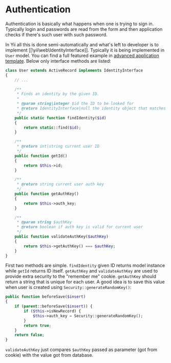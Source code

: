 Authentication
==============

Authentication is basically what happens when one is trying to sign in. Typically login and passwords are read from
the form and then application checks if there's such user with such password.

In Yii all this is done semi-automatically and what's left to developer is to implement [[\yii\web\IdentityInterface]].
Typically it is being implemented in `User` model. You can find a full featured example in
[advanced application template](installation.md). Below only interface methods are listed:

```php
class User extends ActiveRecord implements IdentityInterface
{
	// ...

	/**
	 * Finds an identity by the given ID.
	 *
	 * @param string|integer $id the ID to be looked for
	 * @return IdentityInterface|null the identity object that matches the given ID.
	 */
	public static function findIdentity($id)
	{
		return static::find($id);
	}

	/**
	 * @return int|string current user ID
	 */
	public function getId()
	{
		return $this->id;
	}

	/**
	 * @return string current user auth key
	 */
	public function getAuthKey()
	{
		return $this->auth_key;
	}

	/**
	 * @param string $authKey
	 * @return boolean if auth key is valid for current user
	 */
	public function validateAuthKey($authKey)
	{
		return $this->getAuthKey() === $authKey;
	}
}
```

First two methods are simple. `findIdentity` given ID returns model instance while `getId` returns ID itself.
`getAuthKey` and `validateAuthKey` are used to provide extra security to the "remember me" cookie.
`getAuthKey` should return a string that is unique for each user. A good idea is to save this value when user is
created using `Security::generateRandomKey()`:

```php
public function beforeSave($insert)
{
	if (parent::beforeSave($insert)) {
		if ($this->isNewRecord) {
			$this->auth_key = Security::generateRandomKey();
		}
		return true;
	}
	return false;
}
```

`validateAuthKey` just compares `$authKey` passed as parameter (got from cookie) with the value got from database.
